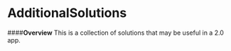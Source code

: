# AdditionalSolutions

####**Overview**
This is a collection of solutions that may be useful in a 2.0 app.
